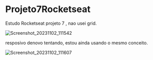 # Projeto7Rocketseat

Estudo Rocketseat projeto 7 , nao usei grid.


![Screenshot_20231102_111542](https://github.com/CristianoFranca1976/Projeto7Rocketseat/assets/135919856/095f7f13-664f-4c89-b427-c300610c7303)


resposivo denovo tentando, estou ainda usando o mesmo conceito.


![Screenshot_20231102_111607](https://github.com/CristianoFranca1976/Projeto7Rocketseat/assets/135919856/c79caf8d-bbfe-4724-acea-9599ff918538)
